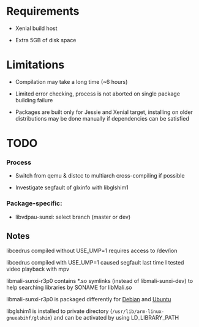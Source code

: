# Requirements

* Xenial build host

* Extra 5GB of disk space

# Limitations

* Compilation may take a long time (~6 hours)

* Limited error checking, process is not aborted on single package building failure

* Packages are built only for Jessie and Xenial target, installing on older distributions may be done manually if dependencies can be satisfied

# TODO

### Process

* Switch from qemu & distcc to multiarch cross-compiling if possible

* Investigate segfault of glxinfo with libglshim1

### Package-specific:

* libvdpau-sunxi: select branch (master or dev)

## Notes

libcedrus compiled without USE_UMP=1 requires access to /dev/ion

libcedrus compiled with USE_UMP=1 caused segfault last time I tested video playback with mpv

libmali-sunxi-r3p0 contains *.so symlinks (instead of libmali-sunxi-dev) to help searching libraries by SONAME for libMali.so

libmali-sunxi-r3p0 is packaged differently for [Debian](https://www.debian.org/doc/debian-policy/ap-pkg-diversions.html) and [Ubuntu](https://wiki.ubuntu.com/X/EGLDriverPackagingHOWTO)

libglshim1 is installed to private directory (`/usr/lib/arm-linux-gnueabihf/glshim`) and can be activated by using LD_LIBRARY_PATH
